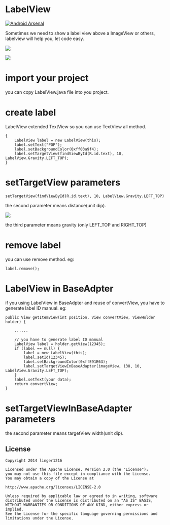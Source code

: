 # LabelView

[![Android Arsenal](https://img.shields.io/badge/Android%20Arsenal-LabelView-brightgreen.svg?style=flat)](https://android-arsenal.com/details/3/1538)

Sometimes we need to show a label view above a ImageView or others, labelview will help you, let code easy.

![](./img/img1.png)

![](./img/img3.png)


# import your project

you can copy LabelView.java file into you project.

# create label

LabelView extended TextView so you can use TextView all method.

```
{
    LabelView label = new LabelView(this);
    label.setText("POP");
    label.setBackgroundColor(0xff03a9f4);
    label.setTargetView(findViewById(R.id.text), 10, LabelView.Gravity.LEFT_TOP);
}
```
# setTargetView parameters

    setTargetView(findViewById(R.id.text), 10, LabelView.Gravity.LEFT_TOP)

the second parameter means distance(unit dip).

![](./img/img2.png)

the third parameter means gravity (only LEFT_TOP and RIGHT_TOP)


# remove label

you can use remove method. eg:

```
label.remove();
```


# LabelView in BaseAdpter

if you using LabelView in BaseAdpter and reuse of convertView, you have to generate label ID manual. eg:

```
public View getItemView(int position, View convertView, ViewHolder holder) {

	......
	
    // you have to generate label ID manual
    LabelView label = holder.getView(12345);
    if (label == null) {
        label = new LabelView(this);
        label.setId(12345);
        label.setBackgroundColor(0xffE91E63);
        label.setTargetViewInBaseAdapter(imageView, 138, 10, LabelView.Gravity.LEFT_TOP);
    }
    label.setText(your data);
    return convertView;
}
```

# setTargetViewInBaseAdapter parameters

the second parameter means targetView width(unit dip).


License
----------

    Copyright 2014 linger1216

    Licensed under the Apache License, Version 2.0 (the "License");
    you may not use this file except in compliance with the License.
    You may obtain a copy of the License at

    http://www.apache.org/licenses/LICENSE-2.0

    Unless required by applicable law or agreed to in writing, software
    distributed under the License is distributed on an "AS IS" BASIS,
    WITHOUT WARRANTIES OR CONDITIONS OF ANY KIND, either express or implied.
    See the License for the specific language governing permissions and
    limitations under the License.